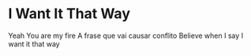 # I Want It That Way

Yeah
You are my fire
A frase que vai causar conflito
Believe when I say
I want it that way
